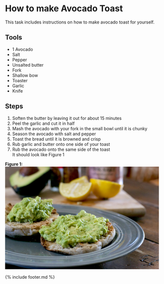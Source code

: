 # How to make Avocado Toast

This task includes instructions on how to make avocado toast for
yourself.

## Tools

- 1 Avocado
- Salt
- Pepper
- Unsalted butter
- Fork
- Shallow bow
- Toaster
- Garlic
- Knife

## Steps

1. Soften the butter by leaving it out for about 15 minutes
2. Peel the garlic and cut it in half
3. Mash the avocado with your fork in the small bowl until it is chunky
4. Season the avocado with salt and pepper
5. Toast the bread until it is browned and crisp
6. Rub garlic and butter onto one side of your toast
7. Rub the avocado onto the same side of the toast  
    It should look like Figure 1

**Figure 1:**  
![Figure 1](toast.jpg)

{% include footer.md %}
